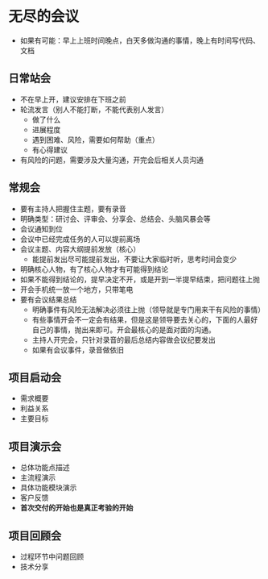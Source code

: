 

# 无尽的会议

- 如果有可能：早上上班时间晚点，白天多做沟通的事情，晚上有时间写代码、文档

## 日常站会

- 不在早上开，建议安排在下班之前
- 轮流发言（别人不能打断，不能代表别人发言）
    - 做了什么
    - 进展程度
    - 遇到困难、风险，需要如何帮助（重点）
    - 有心得建议
- 有风险的问题，需要涉及大量沟通，开完会后相关人员沟通


## 常规会

- 要有主持人把握住主题，要有录音
- 明确类型：研讨会、评审会、分享会、总结会、头脑风暴会等
- 会议通知到位
- 会议中已经完成任务的人可以提前离场
- 会议主题、内容大纲提前发放（核心）
    - 能提前发出尽可能提前发出，不要让大家临时听，思考时间会变少
- 明确核心人物，有了核心人物才有可能得到结论
- 如果不能得到结论的，提早决定不开，或是开到一半提早结束，把问题往上抛
- 开会手机统一放一个地方，只带笔电
- 要有会议结果总结
    - 明确事件有风险无法解决必须往上抛（领导就是专门用来干有风险的事情）
    - 有些事情开会不一定会有结果，但是这是领导要去关心的，下面的人最好自己的事情，抛出来即可。开会最核心的是面对面的沟通。
    - 主持人开完会，只针对录音的最后总结内容做会议纪要发出
    - 如果有会议事件，录音做依旧



## 项目启动会

- 需求概要
- 利益关系
- 主要目标



## 项目演示会

- 总体功能点描述
- 主流程演示
- 具体功能模块演示
- 客户反馈
- **首次交付的开始也是真正考验的开始**

## 项目回顾会

- 过程环节中问题回顾
- 技术分享



